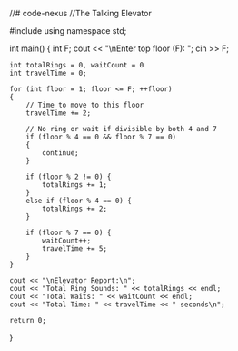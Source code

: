 //# code-nexus
//The Talking Elevator

#include <iostream>
using namespace std;

int main() {
    int F;
    cout << "\nEnter top floor (F): ";
    cin >> F;

    int totalRings = 0, waitCount = 0
    int travelTime = 0; 

    for (int floor = 1; floor <= F; ++floor) 
    {
        // Time to move to this floor
        travelTime += 2;

        // No ring or wait if divisible by both 4 and 7
        if (floor % 4 == 0 && floor % 7 == 0)
        {
            continue;
        }

        if (floor % 2 != 0) {
            totalRings += 1;
        }
        else if (floor % 4 == 0) {
            totalRings += 2;
        }

        if (floor % 7 == 0) {
            waitCount++;
            travelTime += 5;
        }
    }

    cout << "\nElevator Report:\n";
    cout << "Total Ring Sounds: " << totalRings << endl;
    cout << "Total Waits: " << waitCount << endl;
    cout << "Total Time: " << travelTime << " seconds\n";

    return 0;
}

